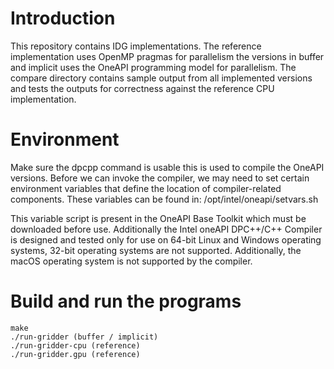# Introduction
This repository contains IDG implementations. The reference implementation uses OpenMP pragmas for parallelism the versions in buffer and implicit uses the OneAPI programming model for parallelism. The compare directory contains sample output from all implemented versions and tests the outputs for correctness against the reference CPU implementation. 

# Environment
Make sure the dpcpp command is usable this is used to compile the OneAPI versions. Before we can invoke the compiler, we may need to set certain environment variables that define the location of compiler-related components. These variables can be found in: /opt/intel/oneapi/setvars.sh

This variable script is present in the OneAPI Base Toolkit which must be downloaded before use. Additionally the Intel oneAPI DPC++/C++ Compiler is designed and tested only for use on 64-bit Linux and Windows operating systems, 32-bit operating systems are not supported. Additionally, the macOS operating system is not supported by the compiler. 

# Build and run the programs
```
make
./run-gridder (buffer / implicit)
./run-gridder-cpu (reference)
./run-gridder.gpu (reference)
```
